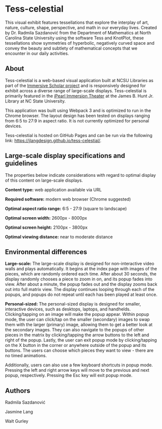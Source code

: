# Tess-celestial
This visual exhibit features tessellations that explore the interplay of art, nature, culture, shape, perspective, and math in our everyday lives. Created by Dr. Radmila Sazdanović from the Department of Mathematics at North Carolina State University using the software Tess and KnotPlot, these tessellations show symmetries of hyperbolic, negatively curved space and convey the beauty and subtlety of mathematical concepts that we encounter in our daily activities.

## About
Tess-celestial is a web-based visual application built at NCSU Libraries as part of the [Immersive Scholar project](https://www.immersivescholar.org/) and is responsively designed for exhibit across a diverse range of large-scale displays. Tess-celestial is primarily featured in the [iPearl Immersion Theater](https://github.com/NCSU-Libraries/visualization_templates/blob/master/HuntLibraryVideoWallGuide.md#ipearl-immersion-theater) at the James B. Hunt Jr. Library at NC State University.

This application was built using Webpack 3 and is optimized to run in the Chrome browser. The layout design has been tested on displays ranging from 6:5 to 27:9 in aspect ratio. It is not currently optimized for personal devices.

Tess-celestial is hosted on GitHub Pages and can be run via the following link: https://jlangdesign.github.io/tess-celestial/.

## Large-scale display specifications and guidelines
The properties below indicate considerations with regard to optimal display of this content on large-scale displays.

**Content type:** web application available via URL

**Required software:** modern web browser (Chrome suggested)

**Optimal aspect ratio range:** 6:5 - 27:9 (square to landscape)

**Optimal screen width:** 2600px - 8000px

**Optimal screen height:** 2100px - 3800px

**Optimal viewing distance:** near to moderate distance

## Environmental differences
**Large-scale:** The large-scale display is designed for non-interactive video walls and plays automatically. It begins at the index page with images of the pieces, which are randomly ordered each time. After about 30 seconds, the display randomly chooses a piece to zoom in on, and its popup fades into view. After about a minute, the popup fades out and the display zooms back out into full matrix view. The display continues looping through each of the popups, and popups do not repeat until each has been played at least once.

**Personal-sized:** The personal-sized display is designed for smaller, interactive devices, such as desktops, laptops, and handhelds. Clicking/tapping on an image will make the popup appear. Within popup mode, the user can click/tap on the smaller (secondary) images to swap them with the larger (primary) image, allowing them to get a better look at the secondary images. They can also navigate to the popups of other pieces in the matrix by clicking/tapping the arrow buttons to the left and right of the popup. Lastly, the user can exit popup mode by clicking/tapping on the X button in the corner or anywhere outside of the popup and its buttons. The users can choose which pieces they want to view - there are no timed animations.

Additionally, users can also use a few keyboard shortcuts in popup mode. Pressing the left and right arrow keys will move to the previous and next popup, respectively. Pressing the Esc key will exit popup mode.

## Authors
Radmila Sazdanović

Jasmine Lang

Walt Gurley
